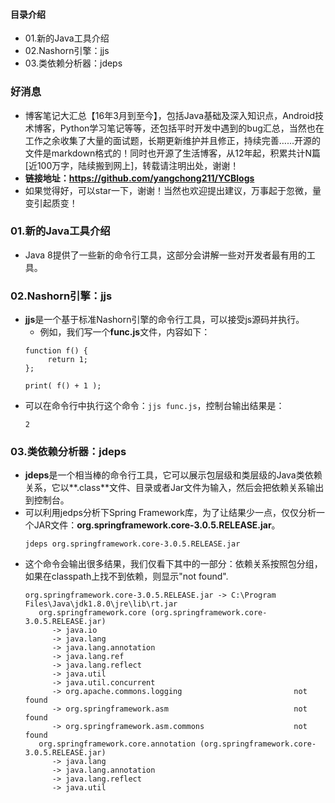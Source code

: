 #### 目录介绍
- 01.新的Java工具介绍
- 02.Nashorn引擎：jjs
- 03.类依赖分析器：jdeps



### 好消息
- 博客笔记大汇总【16年3月到至今】，包括Java基础及深入知识点，Android技术博客，Python学习笔记等等，还包括平时开发中遇到的bug汇总，当然也在工作之余收集了大量的面试题，长期更新维护并且修正，持续完善……开源的文件是markdown格式的！同时也开源了生活博客，从12年起，积累共计N篇[近100万字，陆续搬到网上]，转载请注明出处，谢谢！
- **链接地址：https://github.com/yangchong211/YCBlogs**
- 如果觉得好，可以star一下，谢谢！当然也欢迎提出建议，万事起于忽微，量变引起质变！



### 01.新的Java工具介绍
- Java 8提供了一些新的命令行工具，这部分会讲解一些对开发者最有用的工具。

### 02.Nashorn引擎：jjs
- **jjs**是一个基于标准Nashorn引擎的命令行工具，可以接受js源码并执行。
    - 例如，我们写一个**func.js**文件，内容如下：
    ```
    function f() { 
         return 1; 
    }; 
    
    print( f() + 1 );
    ```
- 可以在命令行中执行这个命令：`jjs func.js`，控制台输出结果是：
    ```
    2
    ```



### 03.类依赖分析器：jdeps
- **jdeps**是一个相当棒的命令行工具，它可以展示包层级和类层级的Java类依赖关系，它以**.class**文件、目录或者Jar文件为输入，然后会把依赖关系输出到控制台。
- 可以利用jedps分析下Spring Framework库，为了让结果少一点，仅仅分析一个JAR文件：**org.springframework.core-3.0.5.RELEASE.jar**。
    ```
    jdeps org.springframework.core-3.0.5.RELEASE.jar
    ```
- 这个命令会输出很多结果，我们仅看下其中的一部分：依赖关系按照包分组，如果在classpath上找不到依赖，则显示"not found".
    ```
    org.springframework.core-3.0.5.RELEASE.jar -> C:\Program Files\Java\jdk1.8.0\jre\lib\rt.jar
       org.springframework.core (org.springframework.core-3.0.5.RELEASE.jar)
          -> java.io                                            
          -> java.lang                                          
          -> java.lang.annotation                               
          -> java.lang.ref                                      
          -> java.lang.reflect                                  
          -> java.util                                          
          -> java.util.concurrent                               
          -> org.apache.commons.logging                         not found
          -> org.springframework.asm                            not found
          -> org.springframework.asm.commons                    not found
       org.springframework.core.annotation (org.springframework.core-3.0.5.RELEASE.jar)
          -> java.lang                                          
          -> java.lang.annotation                               
          -> java.lang.reflect                                  
          -> java.util
    ```



























